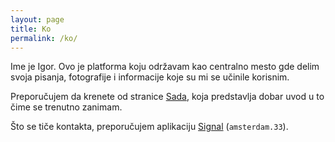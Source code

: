 ```yaml
---
layout: page
title: Ko
permalink: /ko/
---
```


Ime je Igor. Ovo je platforma koju održavam kao centralno mesto gde delim svoja pisanja, fotografije i informacije koje su mi se učinile korisnim. 

Preporučujem da krenete od stranice [Sada](/sada.markdown), koja predstavlja dobar uvod u to čime se trenutno zanimam.

Što se tiče kontakta, preporučujem aplikaciju [Signal](https://signal.org/) (`amsterdam.33`).
